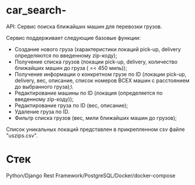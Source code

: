 # car_search-
API: Сервис поиска ближайших машин для перевозки грузов.

Сервис поддерживает следующие базовые функции:

- Создание нового груза (характеристики локаций pick-up, delivery определяются по введенному zip-коду);
- Получение списка грузов (локации pick-up, delivery, количество ближайших машин до груза ( =< 450 миль));
- Получение информации о конкретном грузе по ID (локации pick-up, delivery, вес, описание, список номеров ВСЕХ машин с расстоянием до выбранного груза);\
- Редактирование машины по ID (локация (определяется по введенному zip-коду));
- Редактирование груза по ID (вес, описание);
- Удаление груза по ID.
- Фильтр списка грузов (вес, мили ближайших машин до грузов);

Список уникальных локаций представлен в прикрепленном csv файле "uszips.csv".

# Стек
Python/Django Rest Framework/PostgreSQL/Docker/docker-compose
